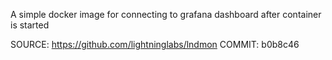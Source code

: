 A simple docker image for connecting to grafana dashboard after container is started

SOURCE: https://github.com/lightninglabs/lndmon
COMMIT: b0b8c46
